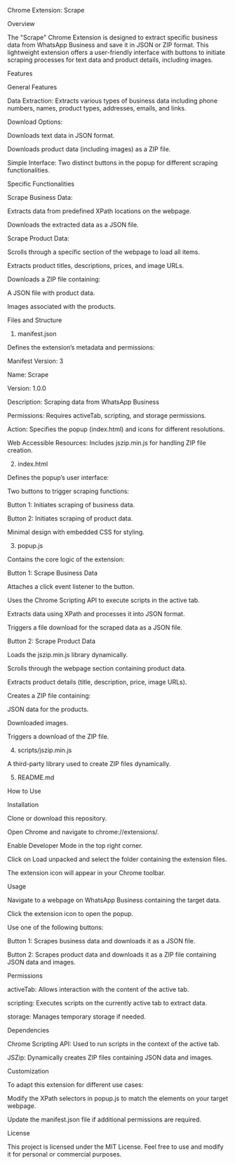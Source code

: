 Chrome Extension: Scrape

Overview

The "Scrape" Chrome Extension is designed to extract specific business data from WhatsApp Business and save it in JSON or ZIP format. This lightweight extension offers a user-friendly interface with buttons to initiate scraping processes for text data and product details, including images.

Features

General Features

Data Extraction: Extracts various types of business data including phone numbers, names, product types, addresses, emails, and links.

Download Options:

Downloads text data in JSON format.

Downloads product data (including images) as a ZIP file.

Simple Interface: Two distinct buttons in the popup for different scraping functionalities.

Specific Functionalities

Scrape Business Data:

Extracts data from predefined XPath locations on the webpage.

Downloads the extracted data as a JSON file.

Scrape Product Data:

Scrolls through a specific section of the webpage to load all items.

Extracts product titles, descriptions, prices, and image URLs.

Downloads a ZIP file containing:

A JSON file with product data.

Images associated with the products.

Files and Structure

1. manifest.json

Defines the extension’s metadata and permissions:

Manifest Version: 3

Name: Scrape

Version: 1.0.0

Description: Scraping data from WhatsApp Business

Permissions: Requires activeTab, scripting, and storage permissions.

Action: Specifies the popup (index.html) and icons for different resolutions.

Web Accessible Resources: Includes jszip.min.js for handling ZIP file creation.

2. index.html

Defines the popup’s user interface:

Two buttons to trigger scraping functions:

Button 1: Initiates scraping of business data.

Button 2: Initiates scraping of product data.

Minimal design with embedded CSS for styling.

3. popup.js

Contains the core logic of the extension:

Button 1: Scrape Business Data

Attaches a click event listener to the button.

Uses the Chrome Scripting API to execute scripts in the active tab.

Extracts data using XPath and processes it into JSON format.

Triggers a file download for the scraped data as a JSON file.

Button 2: Scrape Product Data

Loads the jszip.min.js library dynamically.

Scrolls through the webpage section containing product data.

Extracts product details (title, description, price, image URLs).

Creates a ZIP file containing:

JSON data for the products.

Downloaded images.

Triggers a download of the ZIP file.

4. scripts/jszip.min.js

A third-party library used to create ZIP files dynamically.

5. README.md


How to Use

Installation

Clone or download this repository.

Open Chrome and navigate to chrome://extensions/.

Enable Developer Mode in the top right corner.

Click on Load unpacked and select the folder containing the extension files.

The extension icon will appear in your Chrome toolbar.

Usage

Navigate to a webpage on WhatsApp Business containing the target data.

Click the extension icon to open the popup.

Use one of the following buttons:

Button 1: Scrapes business data and downloads it as a JSON file.

Button 2: Scrapes product data and downloads it as a ZIP file containing JSON data and images.

Permissions

activeTab: Allows interaction with the content of the active tab.

scripting: Executes scripts on the currently active tab to extract data.

storage: Manages temporary storage if needed.

Dependencies

Chrome Scripting API: Used to run scripts in the context of the active tab.

JSZip: Dynamically creates ZIP files containing JSON data and images.

Customization

To adapt this extension for different use cases:

Modify the XPath selectors in popup.js to match the elements on your target webpage.

Update the manifest.json file if additional permissions are required.

License

This project is licensed under the MIT License. Feel free to use and modify it for personal or commercial purposes.

